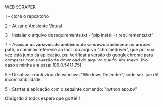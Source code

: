 WEB SCRAPER

1 - clone o repositório

2 - Ativar o Ambiente Virtual

3 - Instalar o arquivo de requirements.txt - "pip install -r requirements.txt"

4 - Acessar as variaveis de ambiente do windows e adicionar no arquivo path, o caminho referente ao local do arquivo "chromedriver", que por sua vez está junto da aplicação.
    ps: Verificar a versão do google chrome para comparar com a versão de download do arquivo que foi em anexo. (No caso a minha era essa: 109.0.5414.75)

5 - Desativar o anti virus do windows "Windows Defender", pode ser que dê incompatibilidade.

5 - Startar a aplicação com o seguinte comando: "python app.py"

Obrigado a todos espero que goste!!!

